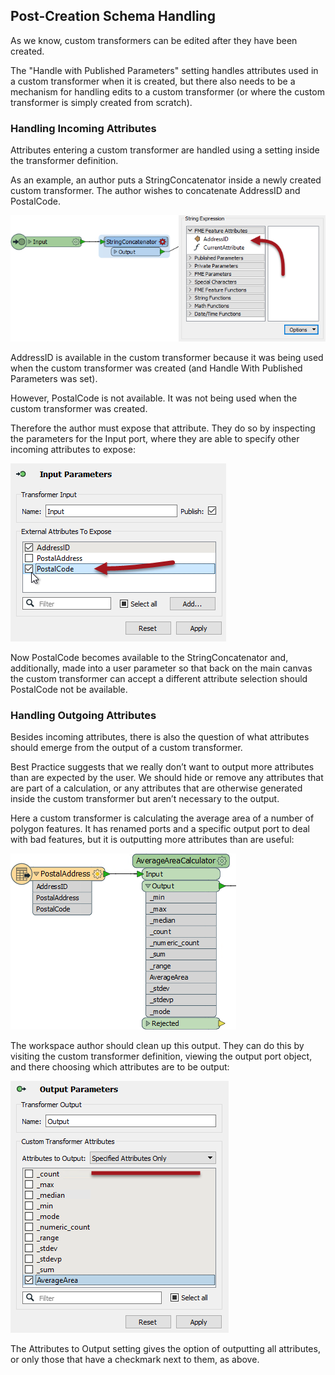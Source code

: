 ## Post-Creation Schema Handling ##

As we know, custom transformers can be edited after they have been created. 

The "Handle with Published Parameters" setting handles attributes used in a custom transformer when it is created, but there also needs to be a mechanism for handling edits to a custom transformer (or where the custom transformer is simply created from scratch).


### Handling Incoming Attributes ###

Attributes entering a custom transformer are handled using a setting inside the transformer definition.

As an example, an author puts a StringConcatenator inside a newly created custom transformer. The author wishes to concatenate AddressID and PostalCode.

![](./Images/Img3.029.CustomTransformerNewAttributeRequired.png)

AddressID is available in the custom transformer because it was being used when the custom transformer was created (and Handle With Published Parameters was set).

However, PostalCode is not available. It was not being used when the custom transformer was created. 

Therefore the author must expose that attribute. They do so by inspecting the parameters for the Input port, where they are able to specify other incoming attributes to expose:

![](./Images/Img3.030.CustomTransformerExposingNewAttribute.png)

Now PostalCode becomes available to the StringConcatenator and, additionally, made into a user parameter so that back on the main canvas the custom transformer can accept a different attribute selection should PostalCode not be available.


### Handling Outgoing Attributes ##

Besides incoming attributes, there is also the question of what attributes should emerge from the output of a custom transformer.

Best Practice suggests that we really don’t want to output more attributes than are expected by the user. We should hide or remove any attributes that are part of a calculation, or any attributes that are otherwise generated inside the custom transformer but aren’t necessary to the output.

Here a custom transformer is calculating the average area of a number of polygon features. It has renamed ports and a specific output port to deal with bad features, but it is outputting more attributes than are useful:

![](./Images/Img3.031.CustomTransformerAttrOutputBad.png)

The workspace author should clean up this output. They can do this by visiting the custom transformer definition, viewing the output port object, and there choosing which attributes are to be output:

![](./Images/Img3.032.CustomTransformerAttrOutputGood.png)

The Attributes to Output setting gives the option of outputting all attributes, or only those that have a checkmark next to them, as above.
